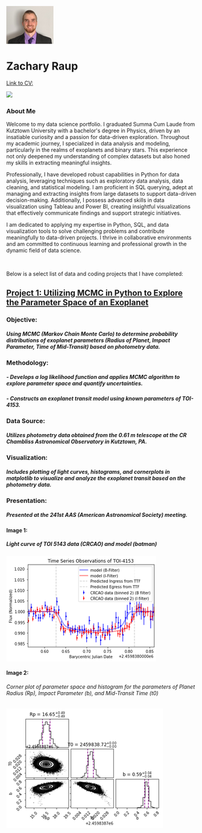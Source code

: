  ![](port_5x4ss.png)  

# Zachary Raup

[Link to CV:](CV_Raup_Z.pdf)

<a href = "https://www.linkedin.com/in/zachary-raup-6280a3265"><img src="https://img.shields.io/badge/-LinkedIn-0072b1?&style=for-the-badge&logo=linkedin&logoColor=white" /></a>

### About Me
Welcome to my data science portfolio. I graduated Summa Cum Laude from Kutztown University with a bachelor's degree in Physics, driven by an insatiable curiosity and a passion for data-driven exploration. Throughout my academic journey, I specialized in data analysis and modeling, particularly in the realms of exoplanets and binary stars. This experience not only deepened my understanding of complex datasets but also honed my skills in extracting meaningful insights.

Professionally, I have developed robust capabilities in Python for data analysis, leveraging techniques such as exploratory data analysis, data cleaning, and statistical modeling. I am proficient in SQL querying, adept at managing and extracting insights from large datasets to support data-driven decision-making. Additionally, I possess advanced skills in data visualization using Tableau and Power BI, creating insightful visualizations that effectively communicate findings and support strategic initiatives.

I am dedicated to applying my expertise in Python, SQL, and data visualization tools to solve challenging problems and contribute meaningfully to data-driven projects. I thrive in collaborative environments and am committed to continuous learning and professional growth in the dynamic field of data science.

&nbsp;  

Below is a select list of data and coding projects that I have completed:

## [Project 1: Utilizing MCMC in Python to Explore the Parameter Space of an Exoplanet](TOI4153_port.ipynb)

### Objective: 
##### Using MCMC (Markov Chain Monte Carlo) to determine probability distributions of exoplanet parameters (Radius of Planet, Impact Parameter, Time of Mid-Transit) based on photometry data.

### Methodology:
##### - Develops a log likelihood function and applies MCMC algorithm to explore parameter space and quantify uncertainties.
##### - Constructs an exoplanet transit model using known parameters of TOI-4153.

### Data Source: 
##### Utilizes photometry data obtained from the 0.61 m telescope at the CR Chambliss Astronomical Observatory in Kutztown, PA.

### Visualization: 
##### Includes plotting of light curves, histograms, and cornerplots in matplotlib to visualize and analyze the exoplanet transit based on the photometry data.

### Presentation: 
##### Presented at the 241st AAS (American Astronomical Society) meeting.


#### Image 1:
##### Light curve of TOI 5143 data (CRCAO) and model (batman)
 ![](lightkurve.png)

#### Image 2:
###### Corner plot of parameter space and histogram for the parameters of Planet Radius (Rp), Impact Parameter (b), and Mid-Transit Time (t0)
 ![](cornerplot.png)  

